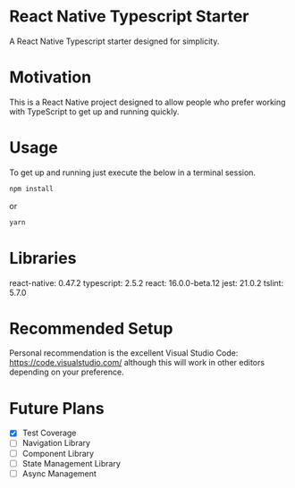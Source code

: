 React Native Typescript Starter
====
A React Native Typescript starter designed for simplicity.

Motivation
====
This is a React Native project designed to allow people who prefer working with TypeScript to get up and running
quickly.

Usage
====
To get up and running just execute the below in a terminal session.

```javascript
npm install
```
or

```javascript
yarn
```

Libraries
===
react-native: 0.47.2
typescript: 2.5.2
react: 16.0.0-beta.12
jest: 21.0.2
tslint: 5.7.0

Recommended Setup
====
Personal recommendation is the excellent Visual Studio Code: https://code.visualstudio.com/ although this will work in
other editors depending on your preference.

Future Plans
====

- [x] Test Coverage
- [ ] Navigation Library
- [ ] Component Library
- [ ] State Management Library
- [ ] Async Management
